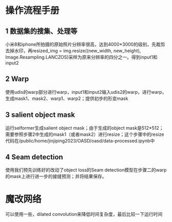 
# 操作流程手册

## 1 数据集的搜集、处理等
小米8和iphone所拍摄的原始照片分辨率很高，达到4000*3000的级别，先裁剪去掉水印，再resized_img = img.resize((new_width, new_height), Image.Resampling.LANCZOS)采样为原来分辨率的四分之一。得到input1和input2

## 2  Warp
使用udis的warp部分进行warp，input1和input2输入udis2的warp，进行warp，生成mask1、mask2、warp1、warp2；提供初步的形变mask

## 3 salient object mask
运行selformer生成salient object mask；由于生成的object mask是512*512；需要参照步骤2中生成的mask1（或者mask2）进行resize；这个步骤中的resize代码在/public/home/jinjiping2023/OASD/oasd/data-processed.ipynb中

## 4 Seam detection
使用我们预先训练好的改动了object loss的Seam detection模型在步骤二的warp的mask上进行进一步的接缝预测；并将结果保存。


# 魔改网络
可以使用一些，dilated convolution来降低时间复杂度，最后比较一下运行时间
